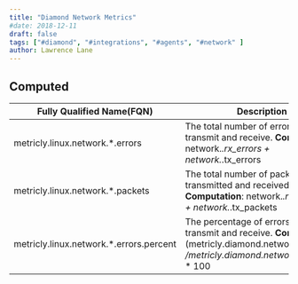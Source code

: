 ```yaml
---
title: "Diamond Network Metrics"
#date: 2018-12-11
draft: false
tags: ["#diamond", "#integrations", "#agents", "#network" ]
author: Lawrence Lane
---
```


## Computed
| Fully Qualified Name(FQN)                   | Description                                                                                                                                           | Units   | Min | Max  | BASE | CORR | UTIL |
|---------------------------------------------|-------------------------------------------------------------------------------------------------------------------------------------------------------|---------|-----|------|------|------|------|
| metricly.linux.network.*.errors         | The total number of errors, both transmit and receive. **Computation**: network.*.rx_errors + network.*.tx_errors                                           | errors  | 0   | none | yes  | no   | no   |
| metricly.linux.network.*.packets        | The total number of packets, both transmitted and received. **Computation**: network.*.rx_packets + network.*.tx_packets                                    | packets | 0   | none | yes  | yes  | no   |
| metricly.linux.network.*.errors.percent | The percentage of errors, both transmit and receive. **Computation**: (metricly.diamond.network.*.errors /metricly.diamond.network.*.packets) * 100 | percent | 0   | 100  | yes  | no   | no   |
